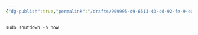 ```yaml
---
{"dg-publish":true,"permalink":"/drafts/909995-d9-6513-43-cd-92-fe-9-e049-c3-fbee-0/","dgHomeLink":true,"dgPassFrontmatter":false}
---
```



`sudo shutdown -h now`